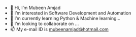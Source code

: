 - 👋 Hi, I’m Mubeen Amjad
- 👀 I’m interested in Software Development and Automation
- 🌱 I’m currently learning Python & Machine learning...
- 💞️ I’m looking to collaborate on ...
- 📫 My e-mail ID is mubeenamjad@hotmail.com

<!---
mubeen-amjad/mubeen-amjad is a ✨ special ✨ repository because its `README.md` (this file) appears on your GitHub profile.
You can click the Preview link to take a look at your changes.

Author of repsitory: Mubeen Amjad
--->
